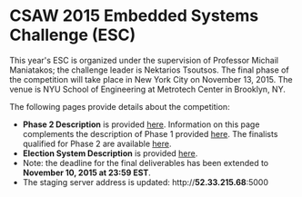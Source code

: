 CSAW 2015 Embedded Systems Challenge (ESC)
==========================================

This year's ESC is organized under the supervision of Professor Michail 
Maniatakos; the challenge leader is Nektarios Tsoutsos. The final phase 
of the competition will take place in New York City on November 13, 2015. 
The venue is NYU School of Engineering at Metrotech Center in Brooklyn, NY.

The following pages provide details about the competition:
-   **Phase 2 Description** is provided [here](esc2015_phase2.md). 
    Information on this page complements the description of Phase 1 
    provided [here](esc2015_phase1.md). The finalists qualified for 
    Phase 2 are available [here](esc2015_finalists.md).
-  **Election System Description** is provided [here](election_system_description.md).
-  Note: the deadline for the final deliverables has been extended to **November 10, 2015 at 23:59 EST**.
-  The staging server address is updated: http://**52.33.215.68**:5000
